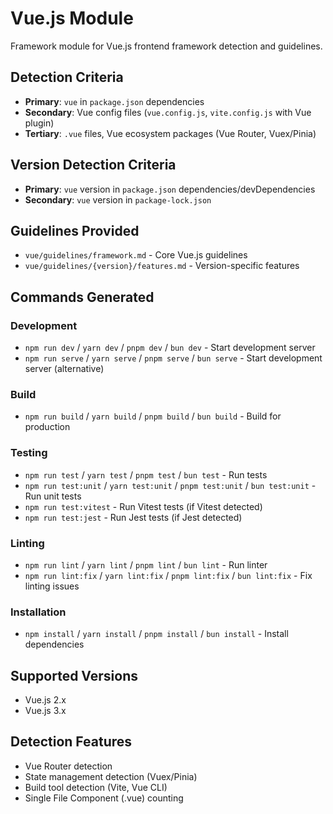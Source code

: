 # Vue.js Module

Framework module for Vue.js frontend framework detection and guidelines.

## Detection Criteria

- **Primary**: `vue` in `package.json` dependencies
- **Secondary**: Vue config files (`vue.config.js`, `vite.config.js` with Vue plugin)
- **Tertiary**: `.vue` files, Vue ecosystem packages (Vue Router, Vuex/Pinia)

## Version Detection Criteria

- **Primary**: `vue` version in `package.json` dependencies/devDependencies
- **Secondary**: `vue` version in `package-lock.json`

## Guidelines Provided

- `vue/guidelines/framework.md` - Core Vue.js guidelines
- `vue/guidelines/{version}/features.md` - Version-specific features

## Commands Generated

### Development
- `npm run dev` / `yarn dev` / `pnpm dev` / `bun dev` - Start development server
- `npm run serve` / `yarn serve` / `pnpm serve` / `bun serve` - Start development server (alternative)

### Build
- `npm run build` / `yarn build` / `pnpm build` / `bun build` - Build for production

### Testing
- `npm run test` / `yarn test` / `pnpm test` / `bun test` - Run tests
- `npm run test:unit` / `yarn test:unit` / `pnpm test:unit` / `bun test:unit` - Run unit tests
- `npm run test:vitest` - Run Vitest tests (if Vitest detected)
- `npm run test:jest` - Run Jest tests (if Jest detected)

### Linting
- `npm run lint` / `yarn lint` / `pnpm lint` / `bun lint` - Run linter
- `npm run lint:fix` / `yarn lint:fix` / `pnpm lint:fix` / `bun lint:fix` - Fix linting issues

### Installation
- `npm install` / `yarn install` / `pnpm install` / `bun install` - Install dependencies

## Supported Versions

- Vue.js 2.x
- Vue.js 3.x

## Detection Features

- Vue Router detection
- State management detection (Vuex/Pinia)
- Build tool detection (Vite, Vue CLI)
- Single File Component (.vue) counting